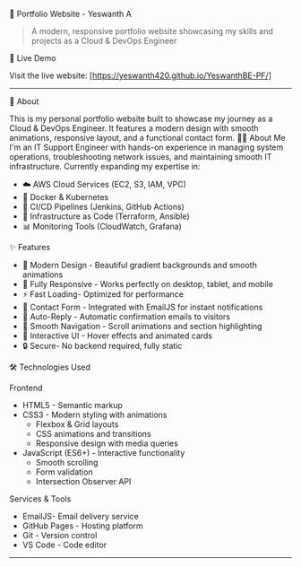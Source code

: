 🌟 Portfolio Website - Yeswanth A

> A modern, responsive portfolio website showcasing my skills and projects as a Cloud & DevOps Engineer


🚀 Live Demo

Visit the live website: [https://yeswanth420.github.io/YeswanthBE-PF/]

---

📖 About

This is my personal portfolio website built to showcase my journey as a Cloud & DevOps Engineer. It features a modern design with smooth animations, responsive layout, and a functional contact form.
👨‍💻 About Me
I'm an IT Support Engineer with hands-on experience in managing system operations, troubleshooting network issues, and maintaining smooth IT infrastructure. Currently expanding my expertise in:

- ☁️ AWS Cloud Services (EC2, S3, IAM, VPC)
- 🐳 Docker & Kubernetes
- 🚀 CI/CD Pipelines (Jenkins, GitHub Actions)
- 🔧 Infrastructure as Code (Terraform, Ansible)
- 📊 Monitoring Tools (CloudWatch, Grafana)

✨ Features

- 🎨 Modern Design - Beautiful gradient backgrounds and smooth animations
- 📱 Fully Responsive - Works perfectly on desktop, tablet, and mobile
- ⚡ Fast Loading- Optimized for performance
- 📧 Contact Form - Integrated with EmailJS for instant notifications
- 🔄 Auto-Reply - Automatic confirmation emails to visitors
- 🎯 Smooth Navigation - Scroll animations and section highlighting
- 🌈 Interactive UI - Hover effects and animated cards
- 🔒 Secure- No backend required, fully static

🛠️ Technologies Used

Frontend
- HTML5 - Semantic markup
- CSS3 - Modern styling with animations
  - Flexbox & Grid layouts
  - CSS animations and transitions
  - Responsive design with media queries
- JavaScript (ES6+) - Interactive functionality
  - Smooth scrolling
  - Form validation
  - Intersection Observer API

Services & Tools
- EmailJS- Email delivery service
- GitHub Pages - Hosting platform
- Git - Version control
- VS Code - Code editor

---
